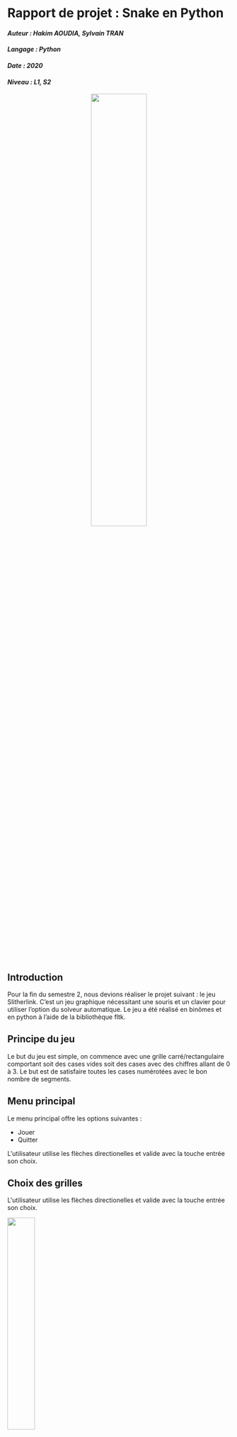 # Rapport de projet : Snake en Python
#### *Auteur : Hakim AOUDIA, Sylvain TRAN*
#### *Langage : Python*
#### *Date : 2020*
#### *Niveau : L1, S2*

<p align="center">
  <img src="https://user-images.githubusercontent.com/106891439/218289083-b8793a5b-a254-4d4e-a88c-9945c4d83bf7.png" width="50%" height="50%">
</p>

## Introduction
Pour la fin du semestre 2, nous devions réaliser le projet suivant : le jeu
Slitherlink. C’est un jeu graphique nécessitant une souris et un clavier pour
utiliser l’option du solveur automatique. Le jeu a été réalisé en binômes et en
python à l’aide de la bibliothèque fltk.

## Principe du jeu

Le but du jeu est simple, on commence avec une grille carré/rectangulaire comportant soit des cases vides soit des cases avec des chiffres allant de 0 à 3. Le but est de satisfaire toutes les cases numérotées avec le bon nombre de segments.


## Menu principal

Le menu principal offre les options suivantes : 
- Jouer
- Quitter

L'utilisateur utilise les flèches directionelles et valide avec la touche entrée son choix.

## Choix des grilles
L'utilisateur utilise les flèches directionelles et valide avec la touche entrée son choix.

<img src="https://user-images.githubusercontent.com/106891439/218289092-fb6469b7-9d34-4144-9501-0f117ff7c8bd.png" width="35%" height="35%">

## Jeu
Une fois une grille choisie, le jeu commence. Le joueur peut jouer en utilisant la souris pour tracer des segments entre les cases. Si le joueur satisfait les conditions pour toutes les cases numérotées, il gagne.

<img src="https://user-images.githubusercontent.com/106891439/218289096-83226e8c-330f-4e73-adb0-439c37842e7b.png" width="35%" height="35%">

## Fin de partie
Lorsque le joueur a gagné ou perdu, il a le choix de quitter le jeu, de recommencer ou de charger une autre grille en cliquant sur les boutons correspondants avec le clavier.

<img src="https://user-images.githubusercontent.com/106891439/218289100-d5da776f-d150-42a9-8bf2-e1096801bdbe.png" width="35%" height="35%">
